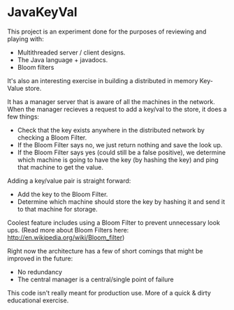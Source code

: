 JavaKeyVal
==========
This project is an experiment done for the purposes of reviewing and playing with:
* Multithreaded server / client designs. 
* The Java language + javadocs.
* Bloom filters

It's also an interesting exercise in building a distributed in memory Key-Value store. 

It has a manager server that is aware of all the machines in the network. 
When the manager recieves a request to add a key/val to the store, it does a few things: 
* Check that the key exists anywhere in the distributed network by checking a Bloom Filter. 
* If the Bloom Filter says no, we just return nothing and save the look up.
* If the Bloom Filter says yes (could still be a false positive), we determine which machine is going to have the key (by hashing the key) and ping that machine to get the value. 

Adding a key/value pair is straight forward: 
* Add the key to the Bloom Filter. 
* Determine which machine should store the key by hashing it and send it to that machine for storage. 

Coolest feature includes using a Bloom Filter to prevent unnecessary look ups. 
(Read more about Bloom Filters here: http://en.wikipedia.org/wiki/Bloom_filter)

Right now the architecture has a few of short comings that might be improved in the future:
* No redundancy
* The central manager is a central/single point of failure

This code isn't really meant for production use. More of a quick & dirty educational exercise. 
